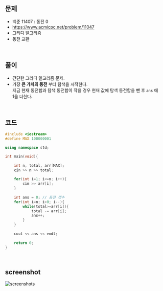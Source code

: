 ## 문제
- 백준 11407 : 동전 0
- https://www.acmicpc.net/problem/11047
- 그리디 알고리즘
- 동전 교환

<br/>

## 풀이
- 간단한 그리디 알고리즘 문제.
- 가장 **큰 가치의 동전** 부터 탐색을 시작한다.   
지금 현재 동전합과 탐색 동전합이 작을 경우 현재 값에 탐색 동전합을 뺀 후 ``` ans ``` 에 1을 더한다.   


<br/>

## 코드
```c++
#include <iostream>
#define MAX 100000001

using namespace std;

int main(void){
    
    int n, total, arr[MAX];
    cin >> n >> total;
    
    for(int i=1; i<=n; i++){
        cin >> arr[i];
    }
    
    int ans = 0; // 동전 갯수
    for(int i=n; i>0; i--){
        while(total>=arr[i]){
            total -= arr[i];
            ans++;
        }
    }
    
    cout << ans << endl;
    
    return 0;
}
```

<br/>

## screenshot

![screenshots](./screenshots/boj-11047.png)
